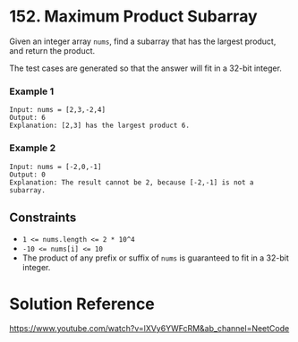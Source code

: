 # 152. Maximum Product Subarray

Given an integer array `nums`, find a subarray
that has the largest product, and return the product.

The test cases are generated so that the answer will fit in a 32-bit integer.

### Example 1
```
Input: nums = [2,3,-2,4]
Output: 6
Explanation: [2,3] has the largest product 6.
```

### Example 2
```
Input: nums = [-2,0,-1]
Output: 0
Explanation: The result cannot be 2, because [-2,-1] is not a subarray.
```

## Constraints 
* `1 <= nums.length <= 2 * 10^4`
* `-10 <= nums[i] <= 10`
* The product of any prefix or suffix of `nums` is guaranteed to fit in a 32-bit integer.

# Solution Reference 
https://www.youtube.com/watch?v=lXVy6YWFcRM&ab_channel=NeetCode

